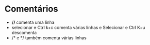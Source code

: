 # Comentários

- **//** comenta uma linha
- selecionar e Ctrl k+c comenta várias linhas e Selecionar e Ctrl K+u descomenta
- /* e */ também comenta várias linhas

